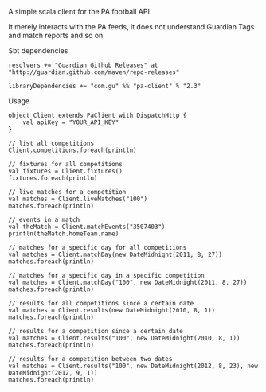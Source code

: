 A simple scala client for the PA football API

It merely interacts with the PA feeds, it does not understand Guardian Tags and match reports and so on

Sbt dependencies

    resolvers += "Guardian Github Releases" at "http://guardian.github.com/maven/repo-releases"

    libraryDependencies += "com.gu" %% "pa-client" % "2.3"

Usage

    object Client extends PaClient with DispatchHttp {
        val apiKey = "YOUR_API_KEY"
    }

    // list all competitions
    Client.competitions.foreach(println)

    // fixtures for all competitions
    val fixtures = Client.fixtures()
    fixtures.foreach(println)

    // live matches for a competition
    val matches = Client.liveMatches("100")
    matches.foreach(println)
    
    // events in a match
    val theMatch = Client.matchEvents("3507403")
    println(theMatch.homeTeam.name)

    // matches for a specific day for all competitions
    val matches = Client.matchDay(new DateMidnight(2011, 8, 27))
    matches.foreach(println)

    // matches for a specific day in a specific competition
    val matches = Client.matchDay("100", new DateMidnight(2011, 8, 27))
    matches.foreach(println)

    // results for all competitions since a certain date
    val matches = Client.results(new DateMidnight(2010, 8, 1))
    matches.foreach(println)
    
    // results for a competition since a certain date
    val matches = Client.results("100", new DateMidnight(2010, 8, 1))
    matches.foreach(println)

    // results for a competition between two dates
    val matches = Client.results("100", new DateMidnight(2012, 8, 23), new DateMidnight(2012, 9, 1))
    matches.foreach(println)